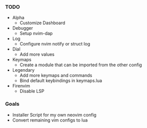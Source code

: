 ### TODO

- Alpha
  - Customize Dashboard
- Debugger
  - Setup nvim-dap
- Log
  - Configure nvim notify or struct log
- Dial
  - Add more values
- Keymaps
  - Create a module that can be imported from the other config
- Legendary
  - Add more keymaps and commands
  - Bind default keybindings in keymaps.lua
- Firenvim
  - Disable LSP

### Goals

- Installer Script for my own neovim config
- Convert remaining vim configs to lua
